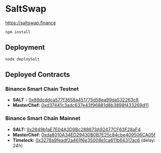 # SaltSwap

https://saltswap.finance

```
npm install
```

## Deployment

```
node deploySalt
```

## Deployed Contracts

### Binance Smart Chain Testnet

- **SALT** - [0x89dcddca577f3658a451775d58ea99da532263c8](https://testnet.bscscan.com/address/0x89dcddca577f3658a451775d58ea99da532263c8)
- **MasterChef:** [0xd37441c3adc637e43f96881d8b3898f433269d11](https://bscscan.com/address/0xd37441c3adc637e43f96881d8b3898f433269d11)

### Binance Smart Chain Mainnet

- **SALT:** [0x2849b1aE7E04A3D9Bc288673A92477CF63F28aF4](https://bscscan.com/address/0x2849b1aE7E04A3D9Bc288673A92477CF63F28aF4)
- **MasterChef:** [0xda8010A34ED29430B0B7E25c84cbe409506CA05f](https://bscscan.com/address/0xda8010A34ED29430B0B7E25c84cbe409506CA05f)
- **Timelock:** [0x3278a9feadf2a461f6e35008e1ca611b64317ac6](https://www.bscscan.com/address/0x3278a9feadf2a461f6e35008e1ca611b64317ac6) (delay: 24h)
